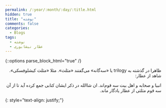 ```yaml
---
permalink: /:year/:month/:day/:title.html
hidden: true
title: "نوشته"
comments: false
categories:
  - Blogs
tags:
  - نوشته
  - عطار نیشابوری
---
```


{::options parse_block_html="true" /}
<div dir='rtl' align='right'>
ظاهرا در گذشته به trilogy یا «سه‌گانه» می‌گفتند «مثلث». مثلا «مثلث کیشلوفسکی». شاهد از عطار:

انبیا و صحابه و اهل بیت سه قوم‌اند. ان شاالله در ذکر ایشان کتابی جمع کرده آید تا از آن سه قوم مثلثی از عطار یادگار ماند.
</div>
{: style="text-align: justify;"}